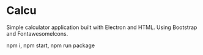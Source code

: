 # **Calcu**

Simple calculator application built with Electron and HTML. Using Bootstrap and FontawesomeIcons.

npm i, npm start, npm run package

